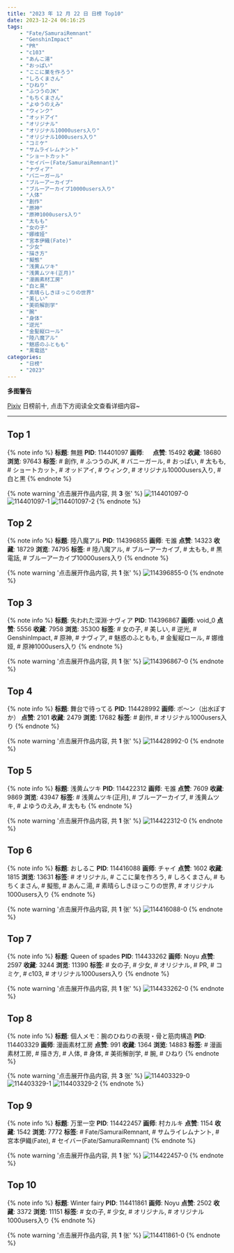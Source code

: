 ```yaml
---
title: "2023 年 12 月 22 日 日榜 Top10"
date: 2023-12-24 06:16:25
tags:
    - "Fate/SamuraiRemnant"
    - "GenshinImpact"
    - "PR"
    - "c103"
    - "あんこ湯"
    - "おっぱい"
    - "ここに巣を作ろう"
    - "しろくまさん"
    - "ひねり"
    - "ふつうのJK"
    - "もちくまさん"
    - "よゆうのえみ"
    - "ウィンク"
    - "オッドアイ"
    - "オリジナル"
    - "オリジナル10000users入り"
    - "オリジナル1000users入り"
    - "コミケ"
    - "サムライレムナント"
    - "ショートカット"
    - "セイバー(Fate/SamuraiRemnant)"
    - "ナヴィア"
    - "バニーガール"
    - "ブルーアーカイブ"
    - "ブルーアーカイブ10000users入り"
    - "人体"
    - "創作"
    - "原神"
    - "原神1000users入り"
    - "太もも"
    - "女の子"
    - "娜维娅"
    - "宮本伊織(Fate)"
    - "少女"
    - "描き方"
    - "擬態"
    - "浅黄ムツキ"
    - "浅黄ムツキ(正月)"
    - "漫画素材工房"
    - "白と黒"
    - "素晴らしきほっこりの世界"
    - "美しい"
    - "美術解剖学"
    - "腕"
    - "身体"
    - "逆光"
    - "金髪縦ロール"
    - "陸八魔アル"
    - "魅惑のふともも"
    - "黒電話"
categories:
    - "日榜"
    - "2023"
---
```


<i class="fa fa-triangle-exclamation"></i>**多图警告**<i class="fa fa-triangle-exclamation"></i>

[Pixiv](https://www.pixiv.net/) 日榜前十, 点击下方阅读全文查看详细内容~

<!-- more -->

---

## Top 1

{% note info %}
**标题**: 無題
**PID**: 114401097 **画师**: ㅤ
**点赞**: 15492 **收藏**: 18680 **浏览**: 97643
**标签**: # 創作, # ふつうのJK, # バニーガール, # おっぱい, # 太もも, # ショートカット, # オッドアイ, # ウィンク, # オリジナル10000users入り, # 白と黒
{% endnote %}

{% note warning '点击展开作品内容, 共 **3** 张' %}
![114401097-0](https://i.pixiv.re/img-original/img/2023/12/21/03/21/49/114401097_p0.jpg)
![114401097-1](https://i.pixiv.re/img-original/img/2023/12/21/03/21/49/114401097_p1.jpg)
![114401097-2](https://i.pixiv.re/img-original/img/2023/12/21/03/21/49/114401097_p2.jpg)
{% endnote %}

## Top 2

{% note info %}
**标题**: 陸八魔アル
**PID**: 114396855 **画师**: モ誰
**点赞**: 14323 **收藏**: 18729 **浏览**: 74795
**标签**: # 陸八魔アル, # ブルーアーカイブ, # 太もも, # 黒電話, # ブルーアーカイブ10000users入り
{% endnote %}

{% note warning '点击展开作品内容, 共 **1** 张' %}
![114396855-0](https://i.pixiv.re/img-original/img/2023/12/21/00/00/26/114396855_p0.jpg)
{% endnote %}

## Top 3

{% note info %}
**标题**: 失われた深淵·ナヴィア
**PID**: 114396867 **画师**: void_0
**点赞**: 5556 **收藏**: 7958 **浏览**: 35300
**标签**: # 女の子, # 美しい, # 逆光, # GenshinImpact, # 原神, # ナヴィア, # 魅惑のふともも, # 金髪縦ロール, # 娜维娅, # 原神1000users入り
{% endnote %}

{% note warning '点击展开作品内容, 共 **1** 张' %}
![114396867-0](https://i.pixiv.re/img-original/img/2023/12/21/00/00/30/114396867_p0.jpg)
{% endnote %}

## Top 4

{% note info %}
**标题**: 舞台で待ってる
**PID**: 114428992 **画师**: ポ～ン（出水ぽすか）
**点赞**: 2101 **收藏**: 2479 **浏览**: 17682
**标签**: # 創作, # オリジナル1000users入り
{% endnote %}

{% note warning '点击展开作品内容, 共 **1** 张' %}
![114428992-0](https://i.pixiv.re/img-original/img/2023/12/22/07/30/00/114428992_p0.jpg)
{% endnote %}

## Top 5

{% note info %}
**标题**: 浅黄ムツキ
**PID**: 114422312 **画师**: モ誰
**点赞**: 7609 **收藏**: 9869 **浏览**: 43947
**标签**: # 浅黄ムツキ(正月), # ブルーアーカイブ, # 浅黄ムツキ, # よゆうのえみ, # 太もも
{% endnote %}

{% note warning '点击展开作品内容, 共 **1** 张' %}
![114422312-0](https://i.pixiv.re/img-original/img/2023/12/22/00/00/04/114422312_p0.jpg)
{% endnote %}

## Top 6

{% note info %}
**标题**: おしるこ
**PID**: 114416088 **画师**: チャイ
**点赞**: 1602 **收藏**: 1815 **浏览**: 13631
**标签**: # オリジナル, # ここに巣を作ろう, # しろくまさん, # もちくまさん, # 擬態, # あんこ湯, # 素晴らしきほっこりの世界, # オリジナル1000users入り
{% endnote %}

{% note warning '点击展开作品内容, 共 **1** 张' %}
![114416088-0](https://i.pixiv.re/img-original/img/2023/12/21/20/30/02/114416088_p0.png)
{% endnote %}

## Top 7

{% note info %}
**标题**: Queen of spades
**PID**: 114433262 **画师**: Noyu
**点赞**: 2597 **收藏**: 3244 **浏览**: 11390
**标签**: # 女の子, # 少女, # オリジナル, # PR, # コミケ, # c103, # オリジナル1000users入り
{% endnote %}

{% note warning '点击展开作品内容, 共 **1** 张' %}
![114433262-0](https://i.pixiv.re/img-original/img/2023/12/22/13/03/03/114433262_p0.jpg)
{% endnote %}

## Top 8

{% note info %}
**标题**: 個人メモ：腕のひねりの表現・骨と筋肉構造
**PID**: 114403329 **画师**: 漫画素材工房
**点赞**: 991 **收藏**: 1364 **浏览**: 14883
**标签**: # 漫画素材工房, # 描き方, # 人体, # 身体, # 美術解剖学, # 腕, # ひねり
{% endnote %}

{% note warning '点击展开作品内容, 共 **3** 张' %}
![114403329-0](https://i.pixiv.re/img-original/img/2023/12/21/07/00/04/114403329_p0.jpg)
![114403329-1](https://i.pixiv.re/img-original/img/2023/12/21/07/00/04/114403329_p1.jpg)
![114403329-2](https://i.pixiv.re/img-original/img/2023/12/21/07/00/04/114403329_p2.jpg)
{% endnote %}

## Top 9

{% note info %}
**标题**: 万里一空
**PID**: 114422457 **画师**: 村カルキ
**点赞**: 1154 **收藏**: 1542 **浏览**: 7772
**标签**: # Fate/SamuraiRemnant, # サムライレムナント, # 宮本伊織(Fate), # セイバー(Fate/SamuraiRemnant)
{% endnote %}

{% note warning '点击展开作品内容, 共 **1** 张' %}
![114422457-0](https://i.pixiv.re/img-original/img/2023/12/22/00/00/47/114422457_p0.jpg)
{% endnote %}

## Top 10

{% note info %}
**标题**: Winter fairy
**PID**: 114411861 **画师**: Noyu
**点赞**: 2502 **收藏**: 3372 **浏览**: 11151
**标签**: # 女の子, # 少女, # オリジナル, # オリジナル1000users入り
{% endnote %}

{% note warning '点击展开作品内容, 共 **1** 张' %}
![114411861-0](https://i.pixiv.re/img-original/img/2023/12/21/17/29/07/114411861_p0.jpg)
{% endnote %}
